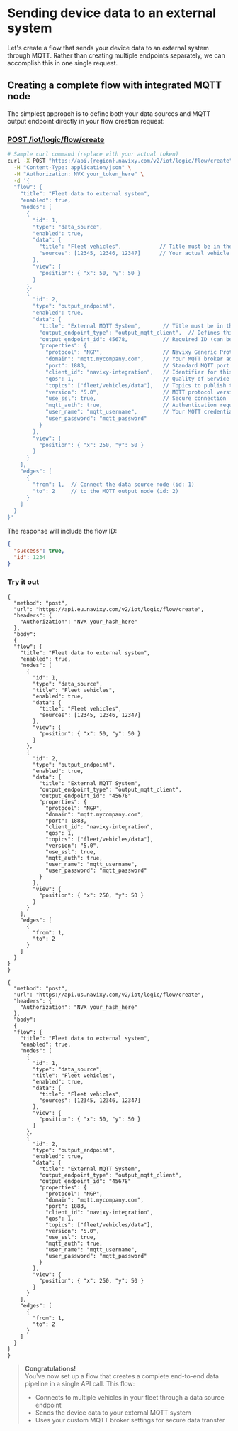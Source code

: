 # Sending device data to an external system

Let's create a flow that sends your device data to an external system through MQTT. Rather than creating multiple endpoints separately, we can accomplish this in one single request.

## Creating a complete flow with integrated MQTT node

The simplest approach is to define both your data sources and MQTT output endpoint directly in your flow creation request:

### [POST /iot/logic/flow/create](../../IoT_Logic.json/paths/~1iot~1logic~1flow~1create/post)


``` bash
# Sample curl command (replace with your actual token)
curl -X POST "https://api.{region}.navixy.com/v2/iot/logic/flow/create" \
  -H "Content-Type: application/json" \
  -H "Authorization: NVX your_token_here" \
  -d '{
  "flow": {
    "title": "Fleet data to external system",
    "enabled": true,
    "nodes": [
      {
        "id": 1,
        "type": "data_source",
        "enabled": true,
        "data": {
          "title": "Fleet vehicles",            // Title must be in the data object
          "sources": [12345, 12346, 12347]      // Your actual vehicle IDs
        },
        "view": {
          "position": { "x": 50, "y": 50 }
        }
      },
      {
        "id": 2,
        "type": "output_endpoint",
        "enabled": true,
        "data": {
          "title": "External MQTT System",       // Title must be in the data object
          "output_endpoint_type": "output_mqtt_client",  // Defines this as an MQTT output
          "output_endpoint_id": 45678,           // Required ID (can be any unique number)
          "properties": {
            "protocol": "NGP",                   // Navixy Generic Protocol
            "domain": "mqtt.mycompany.com",      // Your MQTT broker address
            "port": 1883,                        // Standard MQTT port
            "client_id": "navixy-integration",   // Identifier for this client
            "qos": 1,                            // Quality of Service level
            "topics": ["fleet/vehicles/data"],   // Topics to publish to
            "version": "5.0",                    // MQTT protocol version
            "use_ssl": true,                     // Secure connection
            "mqtt_auth": true,                   // Authentication required
            "user_name": "mqtt_username",        // Your MQTT credentials
            "user_password": "mqtt_password"
          }
        },
        "view": {
          "position": { "x": 250, "y": 50 }
        }
      }
    ],
    "edges": [
      {
        "from": 1,  // Connect the data source node (id: 1)
        "to": 2     // to the MQTT output node (id: 2)
      }
    ]
  }
}'
```

The response will include the flow ID:
```json
{
  "success": true,
  "id": 1234
}
```

### Try it out

```EUserver json http
{
  "method": "post",
  "url": "https://api.eu.navixy.com/v2/iot/logic/flow/create",
  "headers": {
    "Authorization": "NVX your_hash_here"
  },
  "body":
  {
  "flow": {
    "title": "Fleet data to external system",
    "enabled": true,
    "nodes": [
      {
        "id": 1,
        "type": "data_source",
        "title": "Fleet vehicles",
        "enabled": true,
        "data": {
          "title": "Fleet vehicles",
          "sources": [12345, 12346, 12347]
        },
        "view": {
          "position": { "x": 50, "y": 50 }
        }
      },
      {
        "id": 2,
        "type": "output_endpoint",
        "enabled": true,
        "data": {
          "title": "External MQTT System",
          "output_endpoint_type": "output_mqtt_client",
          "output_endpoint_id": "45678"
          "properties": {
            "protocol": "NGP",
            "domain": "mqtt.mycompany.com",
            "port": 1883,
            "client_id": "navixy-integration",
            "qos": 1,
            "topics": ["fleet/vehicles/data"],
            "version": "5.0",
            "use_ssl": true,
            "mqtt_auth": true,
            "user_name": "mqtt_username",
            "user_password": "mqtt_password"
          }
        },
        "view": {
          "position": { "x": 250, "y": 50 }
        }
      }
    ],
    "edges": [
      {
        "from": 1,
        "to": 2
      }
    ]
  }
}
}
```

```USserver json http
{
  "method": "post",
  "url": "https://api.us.navixy.com/v2/iot/logic/flow/create",
  "headers": {
    "Authorization": "NVX your_hash_here"
  },
  "body":
  {
  "flow": {
    "title": "Fleet data to external system",
    "enabled": true,
    "nodes": [
      {
        "id": 1,
        "type": "data_source",
        "title": "Fleet vehicles",
        "enabled": true,
        "data": {
          "title": "Fleet vehicles",
          "sources": [12345, 12346, 12347]
        },
        "view": {
          "position": { "x": 50, "y": 50 }
        }
      },
      {
        "id": 2,
        "type": "output_endpoint",
        "enabled": true,
        "data": {
          "title": "External MQTT System",
          "output_endpoint_type": "output_mqtt_client",
          "output_endpoint_id": "45678"
          "properties": {
            "protocol": "NGP",
            "domain": "mqtt.mycompany.com",
            "port": 1883,
            "client_id": "navixy-integration",
            "qos": 1,
            "topics": ["fleet/vehicles/data"],
            "version": "5.0",
            "use_ssl": true,
            "mqtt_auth": true,
            "user_name": "mqtt_username",
            "user_password": "mqtt_password"
          }
        },
        "view": {
          "position": { "x": 250, "y": 50 }
        }
      }
    ],
    "edges": [
      {
        "from": 1,
        "to": 2
      }
    ]
  }
}
}
```

<!-- theme: success -->
> **Congratulations!**<br>
> You've now set up a flow that creates a complete end-to-end data pipeline in a single API call. This flow:
> - Connects to multiple vehicles in your fleet through a data source endpoint
> - Sends the device data to your external MQTT system
> - Uses your custom MQTT broker settings for secure data transfer
